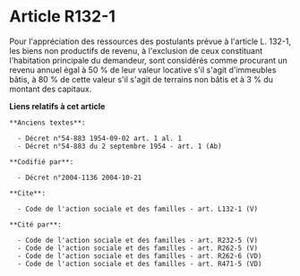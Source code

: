 # Article R132-1

Pour l'appréciation des ressources des postulants prévue à l'article L. 132-1, les biens non productifs de revenu, à
l'exclusion de ceux constituant l'habitation principale du demandeur, sont considérés comme procurant un revenu annuel égal à
50 % de leur valeur locative s'il s'agit d'immeubles bâtis, à 80 % de cette valeur s'il s'agit de terrains non bâtis et à 3 %
du montant des capitaux.

**Liens relatifs à cet article**

	**Anciens textes**:

	  - Décret n°54-883 1954-09-02 art. 1 al. 1
	  - Décret n°54-883 du 2 septembre 1954 - art. 1 (Ab)

	**Codifié par**:

	  - Décret n°2004-1136 2004-10-21

	**Cite**:

	  - Code de l'action sociale et des familles - art. L132-1 (V)

	**Cité par**:

	  - Code de l'action sociale et des familles - art. R232-5 (V)
	  - Code de l'action sociale et des familles - art. R262-5 (V)
	  - Code de l'action sociale et des familles - art. R262-6 (VD)
	  - Code de l'action sociale et des familles - art. R471-5 (VD)
